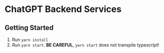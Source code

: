 # ChatGPT Backend Services

## Getting Started

1. Run `yarn install`
1. Run `yarn start`. **BE CAREFUL**, `yarn start` does not transpile typescript!

